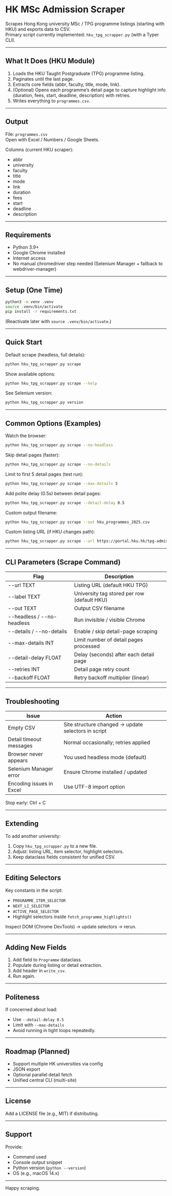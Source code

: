 # HK MSc Admission Scraper

Scrapes Hong Kong university MSc / TPG programme listings (starting with HKU) and exports data to CSV.  
Primary script currently implemented: `hku_tpg_scrapper.py` (with a Typer CLI).

---

## What It Does (HKU Module)
1. Loads the HKU Taught Postgraduate (TPG) programme listing.
2. Paginates until the last page.
3. Extracts core fields (abbr, faculty, title, mode, link).
4. (Optional) Opens each programme’s detail page to capture highlight info (duration, fees, start, deadline, description) with retries.
5. Writes everything to `programmes.csv`.

---

## Output
File: `programmes.csv`  
Open with Excel / Numbers / Google Sheets.

Columns (current HKU scraper):
- abbr
- university
- faculty
- title
- mode
- link
- duration
- fees
- start
- deadline
- description

---

## Requirements
- Python 3.9+
- Google Chrome installed
- Internet access
- No manual chromedriver step needed (Selenium Manager + fallback to webdriver-manager)

---

## Setup (One Time)
```bash
python3 -m venv .venv
source .venv/bin/activate
pip install -r requirements.txt
```
(Reactivate later with `source .venv/bin/activate`.)

---

## Quick Start
Default scrape (headless, full details):
```bash
python hku_tpg_scrapper.py scrape
```

Show available options:
```bash
python hku_tpg_scrapper.py scrape --help
```

See Selenium version:
```bash
python hku_tpg_scrapper.py version
```

---

## Common Options (Examples)

Watch the browser:
```bash
python hku_tpg_scrapper.py scrape --no-headless
```

Skip detail pages (faster):
```bash
python hku_tpg_scrapper.py scrape --no-details
```

Limit to first 5 detail pages (test run):
```bash
python hku_tpg_scrapper.py scrape --max-details 5
```

Add polite delay (0.5s) between detail pages:
```bash
python hku_tpg_scrapper.py scrape --detail-delay 0.5
```

Custom output filename:
```bash
python hku_tpg_scrapper.py scrape --out hku_programmes_2025.csv
```

Custom listing URL (if HKU changes path):
```bash
python hku_tpg_scrapper.py scrape --url https://portal.hku.hk/tpg-admissions/programme-listing
```

---

## CLI Parameters (Scrape Command)
| Flag | Description |
|------|-------------|
| --url TEXT | Listing URL (default HKU TPG) |
| --label TEXT | University tag stored per row (default HKU) |
| --out TEXT | Output CSV filename |
| --headless / --no-headless | Run invisible / visible Chrome |
| --details / --no-details | Enable / skip detail-page scraping |
| --max-details INT | Limit number of detail pages processed |
| --detail-delay FLOAT | Delay (seconds) after each detail page |
| --retries INT | Detail page retry count |
| --backoff FLOAT | Retry backoff multiplier (linear) |

---

## Troubleshooting

| Issue | Action |
|-------|--------|
| Empty CSV | Site structure changed → update selectors in script |
| Detail timeout messages | Normal occasionally; retries applied |
| Browser never appears | You used headless mode (default) |
| Selenium Manager error | Ensure Chrome installed / updated |
| Encoding issues in Excel | Use UTF-8 import option |

Stop early: Ctrl + C

---

## Extending
To add another university:
1. Copy `hku_tpg_scrapper.py` to a new file.
2. Adjust: listing URL, item selector, highlight selectors.
3. Keep dataclass fields consistent for unified CSV.

---

## Editing Selectors
Key constants in the script:
- `PROGRAMME_ITEM_SELECTOR`
- `NEXT_LI_SELECTOR`
- `ACTIVE_PAGE_SELECTOR`
- Highlight selectors inside `fetch_programme_highlights()`

Inspect DOM (Chrome DevTools) → update selectors → rerun.

---

## Adding New Fields
1. Add field to `Programme` dataclass.
2. Populate during listing or detail extraction.
3. Add header in `write_csv`.
4. Run again.

---

## Politeness
If concerned about load:
- Use `--detail-delay 0.5`
- Limit with `--max-details`
- Avoid running in tight loops repeatedly.

---

## Roadmap (Planned)
- Support multiple HK universities via config
- JSON export
- Optional parallel detail fetch
- Unified central CLI (multi-site)

---

## License
Add a LICENSE file (e.g., MIT) if distributing.

---

## Support
Provide:
- Command used
- Console output snippet
- Python version (`python --version`)
- OS (e.g., macOS 14.x)

---

Happy scraping.
